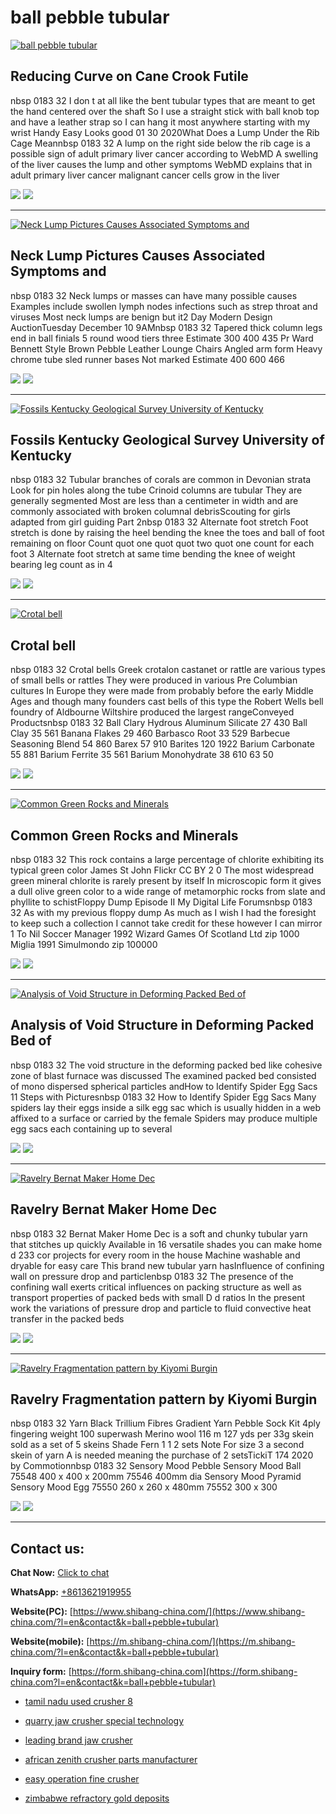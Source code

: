 # ball pebble tubular

<a href="https://swt.shibang-china.com/?l=en&img&k=ball+pebble+tubular" target="_blank">![ball pebble tubular](http://static.shibang-china.com/all-800x300/127.jpg)</a>

## Reducing Curve on Cane Crook Futile
nbsp 0183 32 I don t at all like the bent tubular types that are meant to get the hand centered over the shaft So I use a straight stick with ball knob top and have a leather strap so I can hang it most anywhere starting with my wrist Handy Easy Looks good 01 30 2020What Does a Lump Under the Rib Cage Meannbsp 0183 32 A lump on the right side below the rib cage is a possible sign of adult primary liver cancer according to WebMD A swelling of the liver causes the lump and other symptoms WebMD explains that in adult primary liver cancer malignant cancer cells grow in the liver


<a href="https://whatsapp.shibangsoft.com/WhatsApp.php" target="_blank" title="WhatsApp">![](http://static.shibang-china.com/icon/whatsapp.png)</a> <a href="https://swt.shibang-china.com/?l=en&icon&k=ball+pebble+tubular" target="_blank">![](http://static.shibang-china.com/icon/chat-en.png)</a>

---

<a href="https://swt.shibang-china.com/?l=en&img&k=ball+pebble+tubular" target="_blank">![Neck Lump Pictures Causes Associated Symptoms and](http://static.shibang-china.com/all-800x300/1333.jpg)</a>

## Neck Lump Pictures Causes Associated Symptoms and
nbsp 0183 32 Neck lumps or masses can have many possible causes Examples include swollen lymph nodes infections such as strep throat and viruses Most neck lumps are benign but it2 Day Modern Design AuctionTuesday December 10 9AMnbsp 0183 32 Tapered thick column legs end in ball finials 5 round wood tiers three Estimate 300 400 435 Pr Ward Bennett Style Brown Pebble Leather Lounge Chairs Angled arm form Heavy chrome tube sled runner bases Not marked Estimate 400 600 466


<a href="https://whatsapp.shibangsoft.com/WhatsApp.php" target="_blank" title="WhatsApp">![](http://static.shibang-china.com/icon/whatsapp.png)</a> <a href="https://swt.shibang-china.com/?l=en&icon&k=ball+pebble+tubular" target="_blank">![](http://static.shibang-china.com/icon/chat-en.png)</a>

---

<a href="https://swt.shibang-china.com/?l=en&img&k=ball+pebble+tubular" target="_blank">![Fossils Kentucky Geological Survey University of Kentucky](http://static.shibang-china.com/all-800x300/1412.jpg)</a>

## Fossils Kentucky Geological Survey University of Kentucky
nbsp 0183 32 Tubular branches of corals are common in Devonian strata Look for pin holes along the tube Crinoid columns are tubular They are generally segmented Most are less than a centimeter in width and are commonly associated with broken columnal debrisScouting for girls adapted from girl guiding Part 2nbsp 0183 32 Alternate foot stretch Foot stretch is done by raising the heel bending the knee the toes and ball of foot remaining on floor Count quot one quot quot two quot one count for each foot 3 Alternate foot stretch at same time bending the knee of weight bearing leg count as in 4


<a href="https://whatsapp.shibangsoft.com/WhatsApp.php" target="_blank" title="WhatsApp">![](http://static.shibang-china.com/icon/whatsapp.png)</a> <a href="https://swt.shibang-china.com/?l=en&icon&k=ball+pebble+tubular" target="_blank">![](http://static.shibang-china.com/icon/chat-en.png)</a>

---

<a href="https://swt.shibang-china.com/?l=en&img&k=ball+pebble+tubular" target="_blank">![Crotal bell](http://static.shibang-china.com/all-800x300/1484.jpg)</a>

## Crotal bell
nbsp 0183 32 Crotal bells Greek crotalon castanet or rattle are various types of small bells or rattles They were produced in various Pre Columbian cultures In Europe they were made from probably before the early Middle Ages and though many founders cast bells of this type the Robert Wells bell foundry of Aldbourne Wiltshire produced the largest rangeConveyed Productsnbsp 0183 32 Ball Clary Hydrous Aluminum Silicate 27 430 Ball Clay 35 561 Banana Flakes 29 460 Barbasco Root 33 529 Barbecue Seasoning Blend 54 860 Barex 57 910 Barites 120 1922 Barium Carbonate 55 881 Barium Ferrite 35 561 Barium Monohydrate 38 610 63 50


<a href="https://whatsapp.shibangsoft.com/WhatsApp.php" target="_blank" title="WhatsApp">![](http://static.shibang-china.com/icon/whatsapp.png)</a> <a href="https://swt.shibang-china.com/?l=en&icon&k=ball+pebble+tubular" target="_blank">![](http://static.shibang-china.com/icon/chat-en.png)</a>

---

<a href="https://swt.shibang-china.com/?l=en&img&k=ball+pebble+tubular" target="_blank">![Common Green Rocks and Minerals](http://static.shibang-china.com/all-800x300/463.jpg)</a>

## Common Green Rocks and Minerals
nbsp 0183 32 This rock contains a large percentage of chlorite exhibiting its typical green color James St John Flickr CC BY 2 0 The most widespread green mineral chlorite is rarely present by itself In microscopic form it gives a dull olive green color to a wide range of metamorphic rocks from slate and phyllite to schistFloppy Dump Episode II My Digital Life Forumsnbsp 0183 32 As with my previous floppy dump As much as I wish I had the foresight to keep such a collection I cannot take credit for these however I can mirror 1 To Nil Soccer Manager 1992 Wizard Games Of Scotland Ltd zip 1000 Miglia 1991 Simulmondo zip 100000


<a href="https://whatsapp.shibangsoft.com/WhatsApp.php" target="_blank" title="WhatsApp">![](http://static.shibang-china.com/icon/whatsapp.png)</a> <a href="https://swt.shibang-china.com/?l=en&icon&k=ball+pebble+tubular" target="_blank">![](http://static.shibang-china.com/icon/chat-en.png)</a>

---

<a href="https://swt.shibang-china.com/?l=en&img&k=ball+pebble+tubular" target="_blank">![Analysis of Void Structure in Deforming Packed Bed of](http://static.shibang-china.com/all-800x300/371.jpg)</a>

## Analysis of Void Structure in Deforming Packed Bed of
nbsp 0183 32 The void structure in the deforming packed bed like cohesive zone of blast furnace was discussed The examined packed bed consisted of mono dispersed spherical particles andHow to Identify Spider Egg Sacs 11 Steps with Picturesnbsp 0183 32 How to Identify Spider Egg Sacs Many spiders lay their eggs inside a silk egg sac which is usually hidden in a web affixed to a surface or carried by the female Spiders may produce multiple egg sacs each containing up to several


<a href="https://whatsapp.shibangsoft.com/WhatsApp.php" target="_blank" title="WhatsApp">![](http://static.shibang-china.com/icon/whatsapp.png)</a> <a href="https://swt.shibang-china.com/?l=en&icon&k=ball+pebble+tubular" target="_blank">![](http://static.shibang-china.com/icon/chat-en.png)</a>

---

<a href="https://swt.shibang-china.com/?l=en&img&k=ball+pebble+tubular" target="_blank">![Ravelry Bernat Maker Home Dec](http://static.shibang-china.com/all-800x300/1005.jpg)</a>

## Ravelry Bernat Maker Home Dec
nbsp 0183 32 Bernat Maker Home Dec is a soft and chunky tubular yarn that stitches up quickly Available in 16 versatile shades you can make home d 233 cor projects for every room in the house Machine washable and dryable for easy care This brand new tubular yarn hasInfluence of confining wall on pressure drop and particlenbsp 0183 32 The presence of the confining wall exerts critical influences on packing structure as well as transport properties of packed beds with small D d ratios In the present work the variations of pressure drop and particle to fluid convective heat transfer in the packed beds


<a href="https://whatsapp.shibangsoft.com/WhatsApp.php" target="_blank" title="WhatsApp">![](http://static.shibang-china.com/icon/whatsapp.png)</a> <a href="https://swt.shibang-china.com/?l=en&icon&k=ball+pebble+tubular" target="_blank">![](http://static.shibang-china.com/icon/chat-en.png)</a>

---

<a href="https://swt.shibang-china.com/?l=en&img&k=ball+pebble+tubular" target="_blank">![Ravelry Fragmentation pattern by Kiyomi Burgin](http://static.shibang-china.com/all-800x300/36.jpg)</a>

## Ravelry Fragmentation pattern by Kiyomi Burgin
nbsp 0183 32 Yarn Black Trillium Fibres Gradient Yarn Pebble Sock Kit 4ply fingering weight 100 superwash Merino wool 116 m 127 yds per 33g skein sold as a set of 5 skeins Shade Fern 1 1 2 sets Note For size 3 a second skein of yarn A is needed meaning the purchase of 2 setsTickiT 174 2020 by Commotionnbsp 0183 32 Sensory Mood Pebble Sensory Mood Ball 75548 400 x 400 x 200mm 75546 400mm dia Sensory Mood Pyramid Sensory Mood Egg 75550 260 x 260 x 480mm 75552 300 x 300


<a href="https://whatsapp.shibangsoft.com/WhatsApp.php" target="_blank" title="WhatsApp">![](http://static.shibang-china.com/icon/whatsapp.png)</a> <a href="https://swt.shibang-china.com/?l=en&icon&k=ball+pebble+tubular" target="_blank">![](http://static.shibang-china.com/icon/chat-en.png)</a>

---
## Contact us:

**Chat Now:** [Click to chat](https://swt.shibang-china.com?l=en&contact&k=ball+pebble+tubular)

**WhatsApp:**  [+8613621919955](https://whatsapp.shibangsoft.com/WhatsApp.php)

**Website(PC):** [https://www.shibang-china.com/](https://www.shibang-china.com/?l=en&contact&k=ball+pebble+tubular)

**Website(mobile):** [https://m.shibang-china.com/](https://m.shibang-china.com/?l=en&contact&k=ball+pebble+tubular)

**Inquiry form:** [https://form.shibang-china.com](https://form.shibang-china.com?l=en&contact&k=ball+pebble+tubular)

* [tamil nadu used crusher 8](../162/tamil%20nadu%20used%20crusher%208.md)

* [quarry jaw crusher special technology](../169/quarry%20jaw%20crusher%20special%20technology.md)

* [leading brand jaw crusher](../166/leading%20brand%20jaw%20crusher.md)

* [african zenith crusher parts manufacturer](../166/african%20zenith%20crusher%20parts%20manufacturer.md)

* [easy operation fine crusher](../166/easy%20operation%20fine%20crusher.md)

* [zimbabwe refractory gold deposits](../163/zimbabwe%20refractory%20gold%20deposits.md)